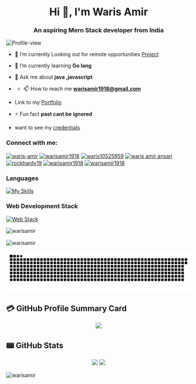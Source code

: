 <h1 align="center">Hi 👋, I'm Waris Amir</h1>
<h3 align="center">An aspiring Mern Stack developer from India</h3>
<p align="left"> <img src="https://komarev.com/ghpvc/?username=warisamir&label=Profile%20views&color=green" alt="Profile-view"/></p>

- 🔭 I’m currently Looking out for remote opportunities [Project](https://github.com/warisamir/Projects2)

- 🌱 I’m currently learning **Go lang**

- 💬 Ask me about **java ,javascript**
- - 📫 How to reach me **warisamir1918@gmail.com**
 
- Link to my [Portfolio](https://portfolio-git-main-warisamirs-projects.vercel.app/) 
- ⚡ Fun fact **past cant be ignored**
- want to  see my [credentials](https://github.com/warisamir/certification)

<h3 align="left">Connect with me:</h3>
<p align="left">

<a href="https://linkedin.com/in/waris-amir" target="blank"><img align="center" src="https://raw.githubusercontent.com/rahuldkjain/github-profile-readme-generator/master/src/images/icons/Social/linked-in-alt.svg" alt="waris-amir" height="30" width="40" /></a>
<a href="https://auth.geeksforgeeks.org/user/warisamir1918" target="blank"><img align="center" src="https://raw.githubusercontent.com/rahuldkjain/github-profile-readme-generator/master/src/images/icons/Social/geeks-for-geeks.svg" alt="warisamir1918" height="30" width="40" /></a>
<a href="https://twitter.com/waris10525959" target="blank"><img align="center" src="https://raw.githubusercontent.com/rahuldkjain/github-profile-readme-generator/master/src/images/icons/Social/twitter.svg" alt="waris10525959" height="30" width="40" /></a>
<a href="https://kaggle.com/waris amir ansari" target="blank"><img align="center" src="https://raw.githubusercontent.com/rahuldkjain/github-profile-readme-generator/master/src/images/icons/Social/kaggle.svg" alt="waris amir ansari" height="30" width="40" /></a>
<a href="https://instagram.com/rockhardy19" target="blank"><img align="center" src="https://raw.githubusercontent.com/rahuldkjain/github-profile-readme-generator/master/src/images/icons/Social/instagram.svg" alt="rockhardy19" height="30" width="40" /></a>
<a href="https://www.hackerrank.com/warisamir1918" target="blank"><img align="center" src="https://raw.githubusercontent.com/rahuldkjain/github-profile-readme-generator/master/src/images/icons/Social/hackerrank.svg" alt="warisamir1918" height="30" width="40" /></a>
<a href="https://www.leetcode.com/warisamir1918" target="blank"><img align="center" src="https://raw.githubusercontent.com/rahuldkjain/github-profile-readme-generator/master/src/images/icons/Social/leet-code.svg" alt="warisamir1918" height="30" width="40" /></a>
</p>

<div> <h3>Languages </h3> </div>
<div>

[![My Skills](https://skillicons.dev/icons?i=java,javascript,py,c)](https://skillicons.dev)

</div>

<div> <h3>Web Development Stack</h3> </div>
 <div>
 
 [![Web Stack](https://skillicons.dev/icons?i=html,css,tailwind,bootstrap,figma,javascript,ts,react,nodejs,expressjs,mongodb,mysql,docker,gcp,firebase,git,github,heroku,netlify,vercel)](https://skillicons.dev)
 
</div>


<p><img align="center" src="https://github-readme-stats.vercel.app/api/top-langs?username=warisamir&show_icons=true&locale=en&layout=compact" alt="warisamir" /></p>

<p><img align="center" src="https://github-readme-streak-stats.herokuapp.com/?user=warisamir&" alt="warisamir" /></p>



![Snake animation](https://github.com/warisamir/WarisAmir/blob/main/snakegame.svg)

## 💳 GitHub Profile Summary Card
<p align="center">
  <img src="https://github-profile-summary-cards.vercel.app/api/cards/profile-details?username=warisamir&theme=github"/>
</p>

## 📟 GitHub Stats
<p align="center">
	<img width="48%" src="https://github-readme-stats.vercel.app/api?username=warisamir&show_icons=true&theme=github" />
	<img width="48%" src="https://github-readme-streak-stats.herokuapp.com/?user=warisamir&theme=github" />
</p>


<p><img align="center" src="https://github-readme-streak-stats.herokuapp.com/?user=warisamir&" alt="warisamir" /></p>

